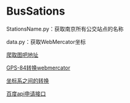 
# BusSations

StationsName.py：获取南京所有公交站点的名称

data.py：获取WebMercator坐标

[爬取图吧地址](http://bus.mapbar.com/nanjing/xianlu)

[GPS-84转换webmercator](http://blog.csdn.net/giswens/article/details/9634261)

[坐标系之间的转换](https://github.com/wandergis/coordTransform_py)

[百度api申请接口](http://lbsyun.baidu.com)

